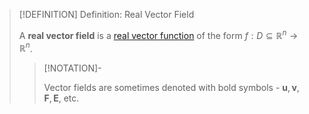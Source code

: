 >[!DEFINITION] Definition: Real Vector Field
>
>A **real vector field** is a [real vector function](../Real%20Vector%20Functions/Real%20Vector%20Function.md) of the form $f: D\subseteq \mathbb{R}^n \to \mathbb{R}^n$.
>
>>[!NOTATION]-
>>
>>Vector fields are sometimes denoted with bold symbols - $\boldsymbol{u}, \boldsymbol{v}, \boldsymbol{F}, \boldsymbol{E}$, etc.
>>
>